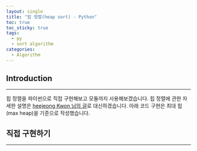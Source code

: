 ```yaml
---
layout: single
title: "힙 정렬(heap sort) - Python"
toc: true
toc_sticky: true
tags:
  - py 
  - sort algorithm
categories:
  - Algorithm
---
```


## Introduction

---

힙 정렬을 파이썬으로 직접 구현해보고 모듈까지 사용해보겠습니다.
힙 정렬에 관한 자세한 설명은 [heejeong Kwon 님의 글](https://gmlwjd9405.github.io/2018/05/10/algorithm-heap-sort.html)로 대신하겠습니다.
아래 코드 구현은 최대 힙(max heap)을 기준으로 작성했습니다.

## 직접 구현하기

---


